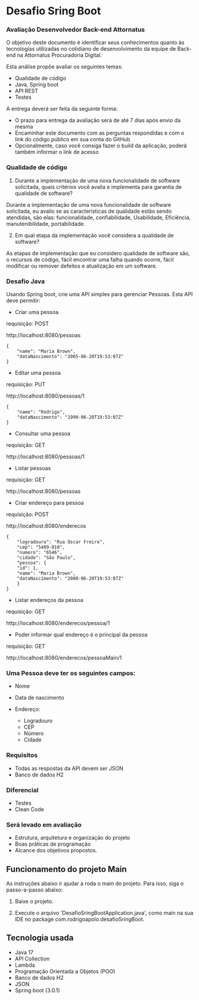 # Desafio Sring Boot

### Avaliação Desenvolvedor Back-end Attornatus

O objetivo deste documento é identificar seus conhecimentos quanto às tecnologias utilizadas no cotidiano de desenvolvimento da equipe de Back-end na Attornatus Procuradoria Digital.

Esta análise propõe avaliar os seguintes temas:
* Qualidade de código
* Java, Spring boot
* API REST
* Testes

A entrega deverá ser feita da seguinte forma:
* O prazo para entrega da avaliação será de até 7 dias após envio da mesma
* Encaminhar este documento com as perguntas respondidas e com o link do código público em sua conta do GitHub
* Opcionalmente, caso você consiga fazer o build da aplicação, poderá também informar o link de acesso


### Qualidade de código

1. Durante a implementação de uma nova funcionalidade de software solicitada, quais critérios você avalia e implementa para garantia de qualidade de software?

Durante a implementação de uma nova funcionalidade de software solicitada, eu avalio se as características de qualidade estão sendo atendidas, são elas:
funcionalidade, confiabilidade, Usabilidade, Eficiência, manutenibilidade, portabilidade.

2. Em qual etapa da implementação você considera a qualidade de software?

As etapas de implementação que eu considero qualidade de software são, o recursos de código,  fácil encontrar uma falha quando ocorre,  fácil modificar ou remover defeitos e atualização em um software.

### Desafio Java

Usando Spring boot, crie uma API simples para gerenciar Pessoas. Esta API deve permitir:

* Criar uma pessoa

requisição: POST

http://localhost:8080/pessoas
```
{
    "name": "Maria Brown",
    "dataNascimento": "2005-06-20T19:53:07Z"
}
```

* Editar uma pessoa

requisição: PUT

http://localhost:8080/pessoas/1
```
{
    "name": "Rodrigo",
    "dataNascimento": "1990-06-20T19:53:07Z"
}
```


* Consultar uma pessoa

requisição: GET

http://localhost:8080/pessoas/1

* Listar pessoas

requisição: GET

http://localhost:8080/pessoas

* Criar endereço para pessoa

requisição: POST

http://localhost:8080/enderecos

```
{
    "logradouro": "Rua Oscar Freire",
    "cep": "5409-010",
    "numero": "6546",
    "cidade": "São Paulo",
    "pessoa": {
    "id": 1,
    "name": "Maria Brown",
    "dataNascimento": "2000-06-20T19:53:07Z"
    }
}
```


* Listar endereços da pessoa

requisição: GET

http://localhost:8080/enderecos/pessoa/1


* Poder informar qual endereço é o principal da pessoa  

requisição: GET

http://localhost:8080/enderecos/pessoaMain/1

### Uma Pessoa deve ter os seguintes campos:  
* Nome
* Data de nascimento
* Endereço:

  * Logradouro
  * CEP
  * Número
  * Cidade

### Requisitos  
* Todas as respostas da API devem ser JSON  
* Banco de dados H2

### Diferencial
* Testes
* Clean Code

### Será levado em avaliação
* Estrutura, arquitetura e organização do projeto  
* Boas práticas de programação  
* Alcance dos objetivos propostos.


## Funcionamento do projeto Main
As instruções abaixo ir ajudar a roda o main do projeto. Para isso, siga o passo-a-passo abaixo:

1. Baixe o projeto.

2. Execute o arquivo 'DesafioSringBootApplication.java', como main na sua IDE no package com.rodrigoapolo.desafioSringBoot.

## Tecnologia usada
* Java 17
* API Collection
* Lambda
* Programação Orientada a Objetos (POO)
* Banco de dados H2
* JSON  
* Spring boot (3.0.1)

